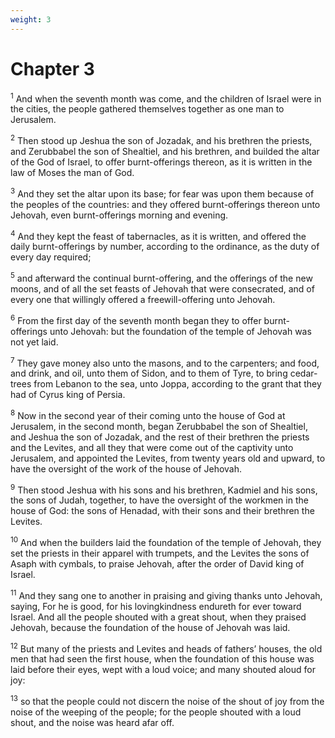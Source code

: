 ```yaml
---
weight: 3
---
```


# Chapter 3

<sup>1</sup> And when the seventh month was come, and the children of Israel were in the cities, the people gathered themselves together as one man to Jerusalem. 

<sup>2</sup> Then stood up Jeshua the son of Jozadak, and his brethren the priests, and Zerubbabel the son of Shealtiel, and his brethren, and builded the altar of the God of Israel, to offer burnt-offerings thereon, as it is written in the law of Moses the man of God. 

<sup>3</sup> And they set the altar upon its base; for fear was upon them because of the peoples of the countries: and they offered burnt-offerings thereon unto Jehovah, even burnt-offerings morning and evening. 

<sup>4</sup> And they kept the feast of tabernacles, as it is written, and offered the daily burnt-offerings by number, according to the ordinance, as the duty of every day required; 

<sup>5</sup> and afterward the continual burnt-offering, and the offerings of the new moons, and of all the set feasts of Jehovah that were consecrated, and of every one that willingly offered a freewill-offering unto Jehovah. 

<sup>6</sup> From the first day of the seventh month began they to offer burnt-offerings unto Jehovah: but the foundation of the temple of Jehovah was not yet laid. 

<sup>7</sup> They gave money also unto the masons, and to the carpenters; and food, and drink, and oil, unto them of Sidon, and to them of Tyre, to bring cedar-trees from Lebanon to the sea, unto Joppa, according to the grant that they had of Cyrus king of Persia. 

<sup>8</sup> Now in the second year of their coming unto the house of God at Jerusalem, in the second month, began Zerubbabel the son of Shealtiel, and Jeshua the son of Jozadak, and the rest of their brethren the priests and the Levites, and all they that were come out of the captivity unto Jerusalem, and appointed the Levites, from twenty years old and upward, to have the oversight of the work of the house of Jehovah. 

<sup>9</sup> Then stood Jeshua with his sons and his brethren, Kadmiel and his sons, the sons of Judah, together, to have the oversight of the workmen in the house of God: the sons of Henadad, with their sons and their brethren the Levites. 

<sup>10</sup> And when the builders laid the foundation of the temple of Jehovah, they set the priests in their apparel with trumpets, and the Levites the sons of Asaph with cymbals, to praise Jehovah, after the order of David king of Israel. 

<sup>11</sup> And they sang one to another in praising and giving thanks unto Jehovah, saying, For he is good, for his lovingkindness endureth for ever toward Israel. And all the people shouted with a great shout, when they praised Jehovah, because the foundation of the house of Jehovah was laid. 

<sup>12</sup> But many of the priests and Levites and heads of fathers’ houses, the old men that had seen the first house, when the foundation of this house was laid before their eyes, wept with a loud voice; and many shouted aloud for joy: 

<sup>13</sup> so that the people could not discern the noise of the shout of joy from the noise of the weeping of the people; for the people shouted with a loud shout, and the noise was heard afar off. 


